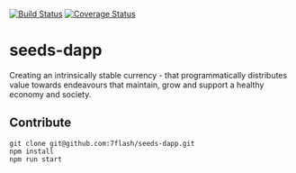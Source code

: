 [![Build Status](https://travis-ci.org/7flash/seeds-dapp.svg?branch=master)](https://travis-ci.org/7flash/seeds-dapp)
[![Coverage Status](https://coveralls.io/repos/github/7flash/seeds-dapp/badge.svg?branch=master)](https://coveralls.io/github/7flash/seeds-dapp?branch=master)

# seeds-dapp
Creating an intrinsically stable currency - that programmatically distributes value towards endeavours that maintain, grow and support a healthy economy and society.

## Contribute
```
git clone git@github.com:7flash/seeds-dapp.git
npm install
npm run start
```
